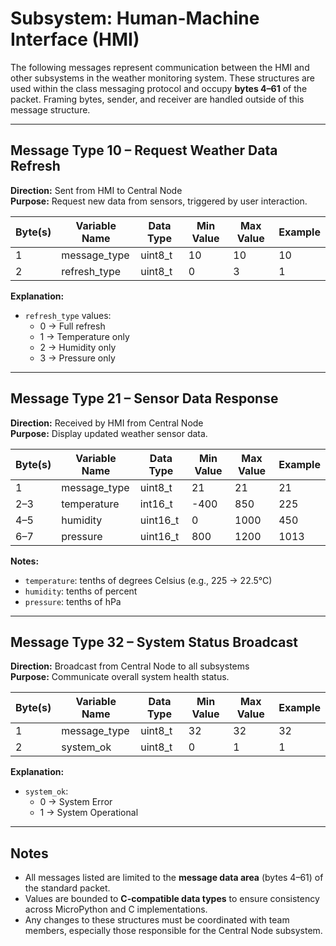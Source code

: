 # Subsystem: Human-Machine Interface (HMI)

The following messages represent communication between the HMI and other subsystems in the weather monitoring system. These structures are used within the class messaging protocol and occupy **bytes 4–61** of the packet. Framing bytes, sender, and receiver are handled outside of this message structure.

---

## Message Type 10 – Request Weather Data Refresh

**Direction:** Sent from HMI to Central Node  
**Purpose:** Request new data from sensors, triggered by user interaction.

| Byte(s) | Variable Name  | Data Type | Min Value | Max Value | Example |
|---------|----------------|-----------|-----------|-----------|---------|
| 1       | message_type   | uint8_t   | 10        | 10        | 10      |
| 2       | refresh_type   | uint8_t   | 0         | 3         | 1       |

**Explanation:**
- `refresh_type` values:
  - 0 → Full refresh
  - 1 → Temperature only
  - 2 → Humidity only
  - 3 → Pressure only

---

## Message Type 21 – Sensor Data Response

**Direction:** Received by HMI from Central Node  
**Purpose:** Display updated weather sensor data.

| Byte(s) | Variable Name | Data Type | Min Value | Max Value | Example |
|---------|----------------|-----------|-----------|-----------|---------|
| 1       | message_type   | uint8_t   | 21        | 21        | 21      |
| 2–3     | temperature    | int16_t   | -400      | 850       | 225     |
| 4–5     | humidity       | uint16_t  | 0         | 1000      | 450     |
| 6–7     | pressure       | uint16_t  | 800       | 1200      | 1013    |

**Notes:**
- `temperature`: tenths of degrees Celsius (e.g., 225 → 22.5°C)
- `humidity`: tenths of percent
- `pressure`: tenths of hPa

---

## Message Type 32 – System Status Broadcast

**Direction:** Broadcast from Central Node to all subsystems  
**Purpose:** Communicate overall system health status.

| Byte(s) | Variable Name | Data Type | Min Value | Max Value | Example |
|---------|----------------|-----------|-----------|-----------|---------|
| 1       | message_type   | uint8_t   | 32        | 32        | 32      |
| 2       | system_ok      | uint8_t   | 0         | 1         | 1       |

**Explanation:**
- `system_ok`:
  - 0 → System Error
  - 1 → System Operational

---

## Notes

- All messages listed are limited to the **message data area** (bytes 4–61) of the standard packet.
- Values are bounded to **C-compatible data types** to ensure consistency across MicroPython and C implementations.
- Any changes to these structures must be coordinated with team members, especially those responsible for the Central Node subsystem.
